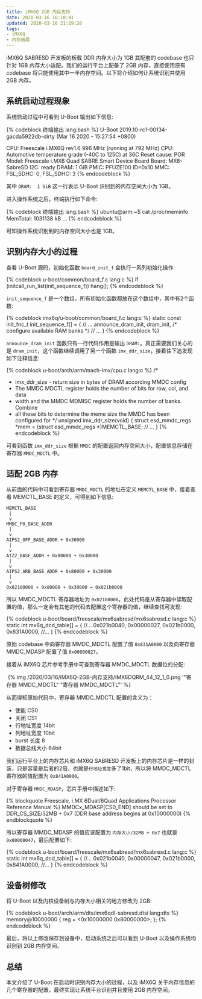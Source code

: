 ```yaml
---
title: iMX6Q 2GB 内存支持
date: 2020-03-16 16:18:41
updated: 2020-03-16 21:19:28
tags:
- iMX6Q
- 内存拓展
---
```


iMX6Q SABRESD 开发板的板载 DDR 内存大小为 1GB 其配套的 codebase 也只针对 1GB 内存大小适配。我们的运行平台上配备了 2GB 内存，直接使用原有 codebase 将只能使用其中一半内存空间。以下将介绍如何让系统识别并使用 2GB 内存。

<!-- more -->

## 系统启动过程现象

系统启动过程中可看到 U-Boot 输出如下信息:

{% codeblock 终端输出 lang:bash %}
U-Boot 2019.10-rc1-00134-gacda5922db-dirty (Mar 16 2020 - 15:27:54 +0800)

CPU:   Freescale i.MX6Q rev1.6 996 MHz (running at 792 MHz)
CPU:   Automotive temperature grade (-40C to 125C) at 36C
Reset cause: POR
Model: Freescale i.MX6 Quad SABRE Smart Device Board
Board: MX6-SabreSD
I2C:   ready
DRAM:  1 GiB
PMIC:  PFUZE100 ID=0x10
MMC:   FSL_SDHC: 0, FSL_SDHC: 3
{% endcodeblock %}

其中 `DRAM:  1 GiB` 这一行表示 U-Boot 识别到的内存空间大小为 1GB。

进入操作系统之后，终端执行如下命令:

{% codeblock 终端输出 lang:bash %}
ubuntu@arm:~$ cat /proc/meminfo
MemTotal:        1031138 kB
...
{% endcodeblock %}

可知操作系统识别到的内存空间大小也是 1GB。

## 识别内存大小的过程

查看 U-Boot 源码，初始化函数 `board_init_f` 会执行一系列初始化操作:

{% codeblock u-boot/common/board_f.c lang:c %}
if (initcall_run_list(init_sequence_f))
	hang();
{% endcodeblock %}

`init_sequence_f` 是一个数组，所有初始化函数都放在这个数组中，其中有2个函数:

{% codeblock imx6q/u-boot/common/board_f.c lang:c %}
static const init_fnc_t init_sequence_f[] = {
    // ...
    announce_dram_init,
    dram_init,		/* configure available RAM banks */
    // ...
}
{% endcodeblock %}

`announce_dram_init` 函数只有一行代码作用是输出 `DRAM:`。真正需要我们关心的是 `dram_init`，这个函数继续调用了另一个函数 `imx_ddr_size`，接着往下追发现如下注释信息:

{% codeblock u-boot/arch/arm/mach-imx/cpu.c lang:c %}
/*
 * imx_ddr_size - return size in bytes of DRAM according MMDC config
 * The MMDC MDCTL register holds the number of bits for row, col, and data
 * width and the MMDC MDMISC register holds the number of banks. Combine
 * all these bits to determine the meme size the MMDC has been configured for
 */
unsigned imx_ddr_size(void)
{
    struct esd_mmdc_regs *mem = (struct esd_mmdc_regs *)MEMCTL_BASE;
    // ...
}
{% endcodeblock %}

可看到函数 `imx_ddr_size` 根据 `MMDC` 的配置返回内存空间大小，配置信息存储在寄存器 `MMDC_MDCTL` 中。

## 适配 2GB 内存

从前面的代码中可看到寄存器 `MMDC_MDCTL` 的地址在定义 `MEMCTL_BASE` 中，接着查看 MEMCTL_BASE 的定义，可得到如下信息:

```
MEMCTL_BASE
 |
 v
MMDC_P0_BASE_ADDR
 |
 v
AIPS2_OFF_BASE_ADDR + 0x30000
 |
 v
ATZ2_BASE_ADDR + 0x80000 + 0x30000
 |
 v
AIPS2_ARB_BASE_ADDR + 0x80000 + 0x30000
 |
 v
0x02100000 + 0x80000 + 0x30000 = 0x021b0000
```

所以 MMDC_MDCTL 寄存器地址为 `0x021b0000`。此处代码是从寄存器中读取配置的值，那么一定会有其他的代码去配置这个寄存器的值，继续查找可发现:

{% codeblock u-boot/board/freescale/mx6sabresd/mx6sabresd.c lang:c %}
static int mx6q_dcd_table[] = {
    //...
    0x021b0040, 0x00000027,
    0x021b0000, 0x831A0000,
    //...
}
{% endcodeblock %}

原始 codebase 中向寄存器 MMDC_MDCTL 配置了值 `0x831A0000` 以及向寄存器 MMDC_MDASP 配置了值 `0x00000027`。

接着从 iMX6Q 芯片参考手册中可查到寄存器 MMDC_MDCTL 数据位的分配:

![]()
{% img /2020/03/16/iMX6Q-2GB-内存支持/IMX6DQRM_44_12_1_0.png '"寄存器 MMDC_MDCTL" "寄存器 MMDC_MDCTL"' %}

从而得知原始代码中，寄存器 MMDC_MDCTL 配置的含义为：

- 使能 CS0
- 关闭 CS1
- 行地址宽度 14bit
- 列地址宽度 10bit
- burst 长度 8
- 数据总线大小 64bit

我们运行平台上的内存芯片和 iMX6Q SABRESD 开发板上的内存芯片是一样的封装，只是容量是后者的2倍，也就是`行地址宽度`多了1bit，所以将 MMDC_MDCTL 寄存器的值配置为 `0x841A0000`。

对于寄存器 `MMDC_MDASP`，芯片手册中描述如下:

{% blockquote Freescale, i.MX 6Dual/6Quad Applications Processor Reference Manual %}
MMDCx_MDASP[CS0_END] should be set to DDR_CS_SIZE/32MB + 0x7 (DDR base address begins at 0x10000000)
{% endblockquote %}

所以寄存器 MMDC_MDASP 的值应该配置为 `内存大小/32MB + 0x7` 也就是 `0x00000047`，最后配置如下:

{% codeblock u-boot/board/freescale/mx6sabresd/mx6sabresd.c lang:c %}
static int mx6q_dcd_table[] = {
    //...
    0x021b0040, 0x00000047,
    0x021b0000, 0x841A0000,
    //...
}
{% endcodeblock %}

## 设备树修改

将 U-Boot 以及内核设备树与内存大小相关的地方修改为 2GB:

{% codeblock u-boot/arch/arm/dts/imx6qdl-sabresd.dtsi lang:dts %}
memory@10000000 {
    reg = <0x10000000 0x80000000>;
};
{% endcodeblock %}

最后，将以上修改保存到设备中，启动系统之后可以看到 U-Boot 以及操作系统均识别到 2GB 内存空间。

## 总结

本文介绍了 U-Boot 在启动时识别内存大小的过程，以及 iMX6Q 关于内存信息的几个寄存器的配置，最终实现让系统平台识别并且使用 2GB 内存空间。
